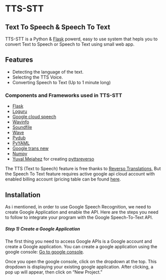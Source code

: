 # TTS-STT
## Text To Speech & Speech To Text

TTS-STT is a Python & [Flask](https://flask.palletsprojects.com/en/1.1.x/) powerd, easy to use system that hepls you to convert Text to Speech or Speech to Text using small web app.

## Features

- Detecting the language of the text.
- Selecting the TTS Voice.
- Converting Speech to Text (Up to 1 minute long)

### Components and Frameworks used in TTS-STT
* [Flask](https://flask.palletsprojects.com/en/1.1.x/)
* [Loguru](https://pypi.org/project/loguru/)
* [Google cloud speech](https://pypi.org/project/google-cloud-speech/)
* [Wavinfo ](https://pypi.org/project/wavinfo/)
* [Soundfile](https://pypi.org/project/SoundFile/)
* [Wave](https://pypi.org/project/Wave/)
* [Pydub](https://pypi.org/project/pydub/)
* [PyYAML](https://pypi.org/project/PyYAML/)
* [Google trans new](https://pypi.org/project/google-trans-new/)
* [Numpy](https://pypi.org/project/numpy/)
* [Yuval Mejahez](https://github.com/rt400) for creating [pyttsreverso](https://github.com/rt400/pyttsreverso)

 
The TTS (Text to Speech) feature is free thanks to [Reverso Translations](https://www.reverso.net),
But the Speech To Text feature requires active google api cloud account with enabled billing account (pricing table can be found [here](https://cloud.google.com/speech-to-text/pricing).

## Installation
As i mentioned, in order to use Google Speech Recognition, we need to create Google Application and enable the API. Here are the steps you need to follow to integrate your program with the Google Speech-To-Text API.

##### Step 1) Create a Google Application
The first thing you need to access Google APIs is a Google account and create a Google application. You can create a google application using the google console: [Go to google console](https://console.cloud.google.com/).

Once you open the google console, click on the dropdown at the top. This dropdown is displaying your existing google application. After clicking, a pop up will appear, then click on “New Project.”
